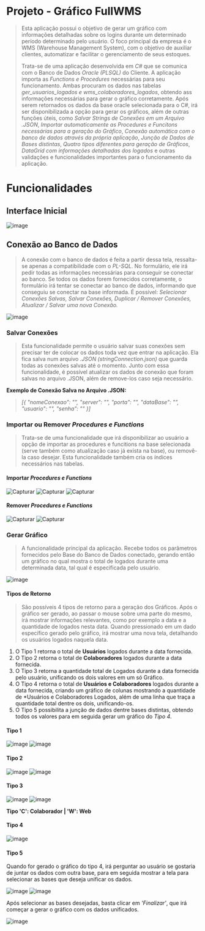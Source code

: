 # Projeto - Gráfico FullWMS

> Esta aplicação possui o objetivo de gerar um gráfico com informações detalhadas sobre os logins durante um determinado período determinado pelo usuário. O foco principal da empresa é o WMS (Warehouse Management System), com o objetivo de auxiliar clientes, automatizar e facilitar o gerenciamento de seus estoques.
> 
> Trata-se de uma aplicação desenvolvida em *C#* que se comunica com o Banco de Dados *Oracle (PLSQL)* do Cliente. A aplicação importa as *Functions e Procedures* necessárias para seu funcionamento. Ambas procuram os dados nas tabelas *ger_usuarios_logados e wms_colaboradores_logados*, obtendo ass informações necessárias para gerar o gráfico corretamente. Após serem retornados os dados da base oracle selecionada para o C#, irá ser disponibilizada a opção para gerar os gráficos, além de outras funções úteis, como *Salvar Strings de Conexões em um Arquivo .JSON*, *Importar automaticamente as Procedures e Funcitons necessárias para a geração do Gráfico*, *Conexão automática com o banco de dados através da própria aplicação*, *Junção de Dados de Bases distintas*, *Quatro tipos diferentes para geração de Gráficos*, *DataGrid com informações detalhadas dos logados* e outras validações e funcionalidades importantes para o funcionamento da aplicação.

# Funcionalidades
## Interface Inicial

![image](https://github.com/felipec-almeida/GraficoLogados/assets/122905385/6169b2d9-078c-4b4a-8eae-dc642436bf4b)

## Conexão ao Banco de Dados
> A conexão com o banco de dados é feita a partir dessa tela, ressalta-se apenas a compatibilidade com o *PL-SQL*. No formulário, ele irá pedir todas as informações necessárias para conseguir se conectar ao banco. Se todos os dados forem fornecidos corretamente, o formulário irá tentar se conectar ao banco de dados, informando que conseguiu se conectar na base informada. É possível: *Selecionar Conexões Salvas, Salvar Conexões, Duplicar / Remover Conexões, Atualizar / Salvar uma nova Conexão.*

![image](https://github.com/felipec-almeida/GraficoLogados/assets/122905385/f4f3334d-cb5e-4d32-8047-96b1f0874462)

### Salvar Conexões
> Esta funcionalidade permite o usuário salvar suas conexões sem precisar ter de colocar os dados toda vez que entrar na aplicação. Ela fica salva num arquivo *.JSON (stringConnection.json)* que guarda todas as conexões salvas até o momento. Junto com essa funcionalidade, é possível atualizar os dados de conexão que foram salvas no arquivo .JSON, além de remove-los caso seja necessário.

**Exemplo de Conexão Salva no Arquivo .JSON:**
> *[{
    "nomeConexao": "",
    "server": "",
    "porta": "",
    "dataBase": "",
    "usuario": "",
    "senha": ""
  }]*

### Importar ou Remover *Procedures e Functions*
> Trata-se de uma funcionalidade que irá disponibilizar ao usuário a opção de importar as procedures e funcitions na base selecionada (serve também como atualização caso já exista na base), ou removê-la caso desejar. Esta funcionalidade também cria os índices necessários nas tabelas.

#### Importar *Procedures e Functions*
![Capturar](https://github.com/felipec-almeida/GraficoLogados/assets/122905385/643d060a-3e72-4af8-a8cf-4d443c637be0)
![Capturar](https://github.com/felipec-almeida/GraficoLogados/assets/122905385/bcd1e505-d3e1-4e9e-89d5-5c992b2cea63)
![Capturar](https://github.com/felipec-almeida/GraficoLogados/assets/122905385/6a4ea502-591a-4a88-9605-fb514f719e91)

#### Remover *Procedures e Functions*
![Capturar](https://github.com/felipec-almeida/GraficoLogados/assets/122905385/0536ac9a-9f62-4fd9-bb85-91a424a277ba)
![Capturar](https://github.com/felipec-almeida/GraficoLogados/assets/122905385/5ee7d863-8b2a-408d-810f-d4b28f058202)

### Gerar Gráfico
> A funcionalidade principal da aplicação. Recebe todos os parâmetros fornecidos pelo Base do Banco de Dados conectado, gerando então um gráfico no qual mostra o total de logados durante uma determinada data, tal qual é especificada pelo usuário.
 
![image](https://github.com/felipec-almeida/GraficoLogados/assets/122905385/46aa7cd2-89ee-4b70-b2fb-bd363053366f)

#### Tipos de Retorno
> São possíveis 4 tipos de retorno para a geração dos Gráficos. Após o gráfico ser gerado, ao passar o mouse sobre uma parte do mesmo, irá mostrar informações relevantes, como por exemplo a data e a quantidade de logados nesta data. Quando pressionado em um dado específico gerado pelo gráfico, irá mostrar uma nova tela, detalhando os usuários logados naquela data.

1. O Tipo 1 retorna o total de **Usuários** logados durante a data fornecida.
2. O Tipo 2 retorna o total de **Colaboradores** logados durante a data fornecida.
3. O Tipo 3 retorna a quantidade total de Logados durante a data fornecida pelo usuário, unificando os dois valores em um só Gráfico.
4. O Tipo 4 retorna o total de **Usuários e Colaboradores** logados durante a data fornecida, criando um gráfico de colunas mostrando a quantidade de *Usuários e Colaboradores Logados, além de uma linha que traça a quantidade total dentre os dois, unificando-os.
5. O Tipo 5 possibilita a junção de dados dentre bases distintas, obtendo todos os valores para em seguida gerar um gráfico do *Tipo 4*.

#### Tipo 1
![image](https://github.com/felipec-almeida/GraficoLogados/assets/122905385/b9ac717b-e430-44af-a368-8ba0755bbe86)
![image](https://github.com/felipec-almeida/GraficoLogados/assets/122905385/89d80101-7767-495f-8b87-d708881c114e)


#### Tipo 2
![image](https://github.com/felipec-almeida/GraficoLogados/assets/122905385/78cf2bea-a83f-47e0-bb56-a24d72cdec44)
![image](https://github.com/felipec-almeida/GraficoLogados/assets/122905385/8fdfd54e-e91d-4de5-9770-78266264ba0e)


#### Tipo 3
![image](https://github.com/felipec-almeida/GraficoLogados/assets/122905385/4f061c94-d750-41a6-9f9a-253bbf38e82c)
![image](https://github.com/felipec-almeida/GraficoLogados/assets/122905385/4b0cbddb-d772-415c-b033-df8eb858d56b)

**Tipo 'C': Colaborador | 'W': Web**

#### Tipo 4
![image](https://github.com/felipec-almeida/GraficoLogados/assets/122905385/efe02a94-d7bb-45bd-bc62-f8d5ac15f3dd)

#### Tipo 5
Quando for gerado o gráfico do tipo 4, irá perguntar ao usuário se gostaria de juntar os dados com outra base, para em seguida mostrar a tela para selecionar as bases que deseja unificar os dados.

![image](https://github.com/felipec-almeida/GraficoLogados/assets/122905385/6f9fc6a3-6dff-43b2-9ffc-267edb4dc8a5)
![image](https://github.com/felipec-almeida/GraficoLogados/assets/122905385/9d6821f8-0364-4a57-930b-ada6ece0d583)

Após selecionar as bases desejadas, basta clicar em *'Finalizar'*, que irá começar a gerar o gráfico com os dados unificados.

![image](https://github.com/felipec-almeida/GraficoLogados/assets/122905385/1bda03d3-21a5-4b83-ace4-1b4fbc78c610)

